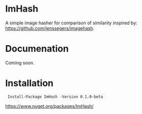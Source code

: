 # ImHash
A simple image hasher for comparison of similarity inspired by: https://github.com/jenssegers/imagehash.

# Documenation
Coming soon.

# Installation
     Install-Package ImHash -Version 0.1.0-beta 
https://www.nuget.org/packages/ImHash/
